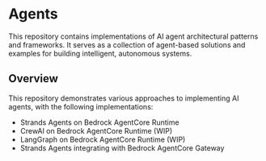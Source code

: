# Agents

This repository contains implementations of AI agent architectural patterns and frameworks. It serves as a collection of agent-based solutions and examples for building intelligent, autonomous systems.

## Overview

This repository demonstrates various approaches to implementing AI agents, with the following implementations:
- Strands Agents on Bedrock AgentCore Runtime
- CrewAI on Bedrock AgentCore Runtime (WIP)
- LangGraph on Bedrock AgentCore Runtime (WIP)
- Strands Agents integrating with Bedrock AgentCore Gateway